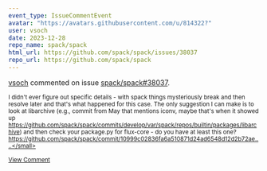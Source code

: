 ```yaml
---
event_type: IssueCommentEvent
avatar: "https://avatars.githubusercontent.com/u/814322?"
user: vsoch
date: 2023-12-28
repo_name: spack/spack
html_url: https://github.com/spack/spack/issues/38037
repo_url: https://github.com/spack/spack
---
```


<a href='https://github.com/vsoch' target='_blank'>vsoch</a> commented on issue <a href='https://github.com/spack/spack/issues/38037' target='_blank'>spack/spack#38037</a>.

<small>I didn't ever figure out specific details - with spack things mysteriously break and then resolve later and that's what happened for this case. The only suggestion I can make is to look at libarchive (e.g., commit from May that mentions iconv, maybe that's when it showed up https://github.com/spack/spack/commits/develop/var/spack/repos/builtin/packages/libarchive) and then check your package.py for flux-core - do you have at least this one? https://github.com/spack/spack/commit/10999c02836fa6a510871d24ad6548d12d2b72ae....</small>

<a href='https://github.com/spack/spack/issues/38037' target='_blank'>View Comment</a>